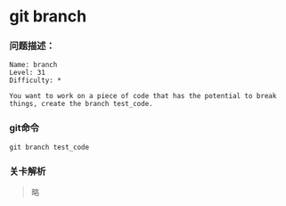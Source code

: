 # git branch

### 问题描述：

```text
Name: branch
Level: 31
Difficulty: *

You want to work on a piece of code that has the potential to break things, create the branch test_code.
```

### git命令

```shell
git branch test_code
```

### 关卡解析

> 略